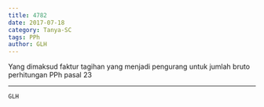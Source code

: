 ```yaml
---
title: 4782
date: 2017-07-18
category: Tanya-SC
tags: PPh
author: GLH
---
```


Yang dimaksud faktur tagihan yang menjadi pengurang untuk jumlah bruto perhitungan PPh pasal 23

---



`GLH`
